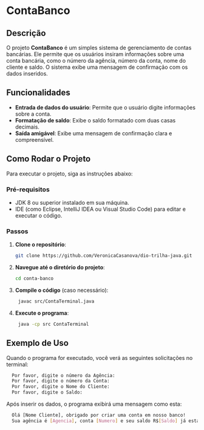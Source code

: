 # ContaBanco

## Descrição

O projeto **ContaBanco** é um simples sistema de gerenciamento de contas bancárias. Ele permite que os usuários insiram informações sobre uma conta bancária, como o número da agência, número da conta, nome do cliente e saldo. O sistema exibe uma mensagem de confirmação com os dados inseridos.

## Funcionalidades

- **Entrada de dados do usuário**: Permite que o usuário digite informações sobre a conta.
- **Formatação de saldo**: Exibe o saldo formatado com duas casas decimais.
- **Saída amigável**: Exibe uma mensagem de confirmação clara e compreensível.

## Como Rodar o Projeto

Para executar o projeto, siga as instruções abaixo:

### Pré-requisitos

- JDK 8 ou superior instalado em sua máquina.
- IDE (como Eclipse, IntelliJ IDEA ou Visual Studio Code) para editar e executar o código.

### Passos

1. **Clone o repositório**:
   ```bash
   git clone https://github.com/VeronicaCasanova/dio-trilha-java.git
   ```
2. **Navegue até o diretório do projeto**:
   ```bash
   cd conta-banco
   ```
3. **Compile o código** (caso necessário):
   ```bash
    javac src/ContaTerminal.java
   ```
4. **Execute o programa**:
   ```bash
    java -cp src ContaTerminal
   ```

## Exemplo de Uso
Quando o programa for executado, você verá as seguintes solicitações no terminal:
  ```bash
    Por favor, digite o número da Agência: 
    Por favor, digite o número da Conta: 
    Por favor, digite o Nome do Cliente: 
    Por favor, digite o Saldo:
  ````

Após inserir os dados, o programa exibirá uma mensagem como esta:
  ```bash
    Olá [Nome Cliente], obrigado por criar uma conta em nosso banco!
    Sua agência é [Agencia], conta [Numero] e seu saldo R$[Saldo] já está disponível para saque.
  ````
